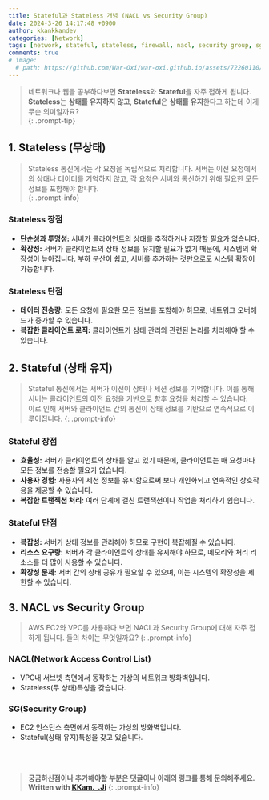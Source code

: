 ```yaml
---
title: Stateful과 Stateless 개념 (NACL vs Security Group)
date: 2024-3-26 14:17:48 +0900
author: kkankkandev
categories: [Network]
tags: [network, stateful, stateless, firewall, nacl, security group, sg]     # TAG names should always be lowercase
comments: true
# image:
  # path: https://github.com/War-Oxi/war-oxi.github.io/assets/72260110/2d2cbf9b-ce45-4102-bbc7-96faa519384a
---
```


> 네트워크나 웹을 공부하다보면 **Stateless**와 **Stateful**을 자주 접하게 됩니다.  
> **Stateless**는 **상태를 유지하지 않고**, **Stateful**은 **상태를 유지**한다고 하는데 이게 무슨 의미일까요?  
{: .prompt-tip}

## 1. Stateless (무상태)

> Stateless 통신에서는 각 요청을 독립적으로 처리합니다. 서버는 이전 요청에서의 상태나 데이터를 기억하지 않고, 각 요청은 서버와 통신하기 위해 필요한 모든 정보를 포함해야 합니다.  
{: .prompt-info}

### Stateless 장점

- **단순성과 투명성:** 서버가 클라이언트의 상태를 추적하거나 저장할 필요가 없습니다.
- **확장성:** 서버가 클라이언트의 상태 정보를 유지할 필요가 없기 때문에, 시스템의 확장성이 높아집니다. 부하 분산이 쉽고, 서버를 추가하는 것만으로도 시스템 확장이 가능합니다.

### Stateless 단점

- **데이터 전송량:** 모든 요청에 필요한 모든 정보를 포함해야 하므로, 네트워크 오버헤드가 증가할 수 있습니다.
- **복잡한 클라이언트 로직:** 클라이언트가 상태 관리와 관련된 논리를 처리해야 할 수 있습니다.

## 2. Stateful (상태 유지)

> Stateful 통신에서는 서버가 이전이 상태나 세션 정보를 기억합니다. 이를 통해 서버는 클라이언트의 이전 요청을 기반으로 향후 요청을 처리할 수 있습니다.  
> 이로 인해 서버와 클라이언트 간의 통신이 상태 정보를 기반으로 연속적으로 이루어집니다.
{: .prompt-info}

### Stateful 장점

- **효율성:** 서버가 클라이언트의 상태를 알고 있기 때문에, 클라이언트는 매 요청마다 모든 정보를 전송할 필요가 없습니다.
- **사용자 경험:** 사용자의 세션 정보를 유지함으로써 보다 개인화되고 연속적인 상호작용을 제공할 수 있습니다.
- **복잡한 트랜젝션 처리:** 여러 단계에 걸친 트랜잭션이나 작업을 처리하기 쉽습니다.

### Stateful 단점

- **복잡성:** 서버가 상태 정보를 관리해야 하므로 구현이 복잡해질 수 있습니다.
- **리소스 요구량:** 서버가 각 클라이언트의 상태를 유지해야 하므로, 메모리와 처리 리소스를 더 많이 사용할 수 있습니다.
- **확장성 문제:** 서버 간의 상태 공유가 필요할 수 있으며, 이는 시스템의 확장성을 제한할 수 있습니다.

## 3. NACL vs Security Group

> AWS EC2와 VPC를 사용하다 보면 NACL과 Security Group에 대해 자주 접하게 됩니다.
> 둘의 차이는 무엇일까요?
{: .prompt-info}

### NACL(Network Access Control List)

- VPC내 서브넷 측면에서 동작하는 가상의 네트워크 방화벽입니다.
- Stateless(무 상태)특성을 갖습니다.

### SG(Security Group)

- EC2 인스턴스 측면에서 동작하는 가상의 방화벽입니다.
- Stateful(상태 유지)특성을 갖고 있습니다.

<br><br>

> **궁금하신점이나 추가해야할 부분은 댓글이나 아래의 링크를 통해 문의해주세요.**  
> **Written with [KKam.\_\.Ji](https://www.instagram.com/kkam._.ji/)**
{: .prompt-info}
